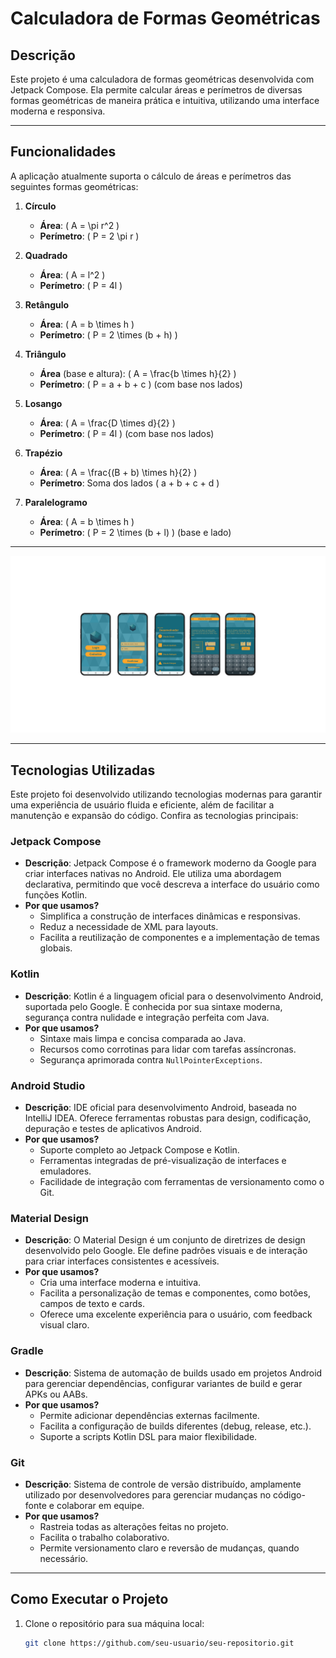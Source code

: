# **Calculadora de Formas Geométricas**

## **Descrição**
Este projeto é uma calculadora de formas geométricas desenvolvida com Jetpack Compose. Ela permite calcular áreas e perímetros de diversas formas geométricas de maneira prática e intuitiva, utilizando uma interface moderna e responsiva.

---

## **Funcionalidades**
A aplicação atualmente suporta o cálculo de áreas e perímetros das seguintes formas geométricas:

1. **Círculo**
   - **Área**: \( A = \pi r^2 \)
   - **Perímetro**: \( P = 2 \pi r \)

2. **Quadrado**
   - **Área**: \( A = l^2 \)
   - **Perímetro**: \( P = 4l \)

3. **Retângulo**
   - **Área**: \( A = b \times h \)
   - **Perímetro**: \( P = 2 \times (b + h) \)

4. **Triângulo**
   - **Área** (base e altura): \( A = \frac{b \times h}{2} \)
   - **Perímetro**: \( P = a + b + c \) (com base nos lados)

5. **Losango**
   - **Área**: \( A = \frac{D \times d}{2} \)
   - **Perímetro**: \( P = 4l \) (com base nos lados)

6. **Trapézio**
   - **Área**: \( A = \frac{(B + b) \times h}{2} \)
   - **Perímetro**: Soma dos lados \( a + b + c + d \)

7. **Paralelogramo**
   - **Área**: \( A = b \times h \)
   - **Perímetro**: \( P = 2 \times (b + l) \) (base e lado)
---

<img src="forma_mockup.png" alt="Mockup do projeto">

---

## **Tecnologias Utilizadas**

Este projeto foi desenvolvido utilizando tecnologias modernas para garantir uma experiência de usuário fluida e eficiente, além de facilitar a manutenção e expansão do código. Confira as tecnologias principais:

### **Jetpack Compose**
- **Descrição**: Jetpack Compose é o framework moderno da Google para criar interfaces nativas no Android. Ele utiliza uma abordagem declarativa, permitindo que você descreva a interface do usuário como funções Kotlin.
- **Por que usamos?**  
  - Simplifica a construção de interfaces dinâmicas e responsivas.
  - Reduz a necessidade de XML para layouts.
  - Facilita a reutilização de componentes e a implementação de temas globais.
  
### **Kotlin**
- **Descrição**: Kotlin é a linguagem oficial para o desenvolvimento Android, suportada pelo Google. É conhecida por sua sintaxe moderna, segurança contra nulidade e integração perfeita com Java.
- **Por que usamos?**  
  - Sintaxe mais limpa e concisa comparada ao Java.
  - Recursos como corrotinas para lidar com tarefas assíncronas.
  - Segurança aprimorada contra `NullPointerExceptions`.

### **Android Studio**
- **Descrição**: IDE oficial para desenvolvimento Android, baseada no IntelliJ IDEA. Oferece ferramentas robustas para design, codificação, depuração e testes de aplicativos Android.
- **Por que usamos?**  
  - Suporte completo ao Jetpack Compose e Kotlin.
  - Ferramentas integradas de pré-visualização de interfaces e emuladores.
  - Facilidade de integração com ferramentas de versionamento como o Git.

### **Material Design**
- **Descrição**: O Material Design é um conjunto de diretrizes de design desenvolvido pelo Google. Ele define padrões visuais e de interação para criar interfaces consistentes e acessíveis.
- **Por que usamos?**  
  - Cria uma interface moderna e intuitiva.
  - Facilita a personalização de temas e componentes, como botões, campos de texto e cards.
  - Oferece uma excelente experiência para o usuário, com feedback visual claro.

### **Gradle**
- **Descrição**: Sistema de automação de builds usado em projetos Android para gerenciar dependências, configurar variantes de build e gerar APKs ou AABs.
- **Por que usamos?**  
  - Permite adicionar dependências externas facilmente.
  - Facilita a configuração de builds diferentes (debug, release, etc.).
  - Suporte a scripts Kotlin DSL para maior flexibilidade.

### **Git**
- **Descrição**: Sistema de controle de versão distribuído, amplamente utilizado por desenvolvedores para gerenciar mudanças no código-fonte e colaborar em equipe.
- **Por que usamos?**  
  - Rastreia todas as alterações feitas no projeto.
  - Facilita o trabalho colaborativo.
  - Permite versionamento claro e reversão de mudanças, quando necessário.

---

## **Como Executar o Projeto**

1. Clone o repositório para sua máquina local:
   ```bash
   git clone https://github.com/seu-usuario/seu-repositorio.git
